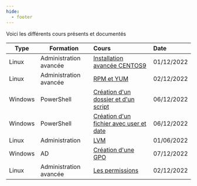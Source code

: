 ```yaml
---
hide:
  - footer
---
```


Voici les différents cours présents et documentés

| Type        | Formation                   | Cours                                                                                                                        |Date      |
| ----------- | ----------------------------|:-----------------------------------------------------------------------------------------------------------------------------|:---------|
|Linux        |   Administration avancée    |[Installation avancée CENTOS9](./Linux/Master/Administration%20avanc%C3%A9e/Installation%20avanc%C3%A9e%20CENTOS%209/index.md)|01/12/2022|
|Linux        |   Administration avancée    |[RPM et YUM](./Linux/Master/Administration%20avanc%C3%A9e/RPM-YUM/Index.md)                                                   |02/12/2022|
|Windows      |   PowerShell                |[Création d'un dossier et d'un script](./Windows/Powershell/Cr%C3%A9ation%20d'un%20dossier%2Bscript.md)                       |06/12/2022|
|Windows      |   PowerShell                |[Création d'un fichier avec user et date](./Windows/Powershell/Cr%C3%A9ation%20fichier%20avec%20user%20%2B%20date.md)         |06/12/2022|
|Linux        |   Administration            |[LVM](./Linux/Bachelor/LVM/index.md)                                                                                          |01/06/2022|
|Windows      |   AD                        |[Création d'une GPO](./Windows/Active%20directory/GPO.md)                                                                     |07/12/2022|
|Linux        |   Administration avancée    |[Les permissions](./Linux/Master/Administration%20avanc%C3%A9e/Installation%20avanc%C3%A9e%20CENTOS%209/permissions.md)       |02/12/2022|
